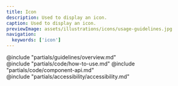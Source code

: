 ```yaml
---
title: Icon
description: Used to display an icon.
caption: Used to display an icon.
previewImage: assets/illustrations/icons/usage-guidelines.jpg
navigation:
  keywords: ['icon']
---
```


<section data-tab="Guidelines">
  @include "partials/guidelines/overview.md"
</section>

<section data-tab="Code">
  @include "partials/code/how-to-use.md"
  @include "partials/code/component-api.md"
</section>

<section data-tab="Accessibility">
  @include "partials/accessibility/accessibility.md"
</section>
